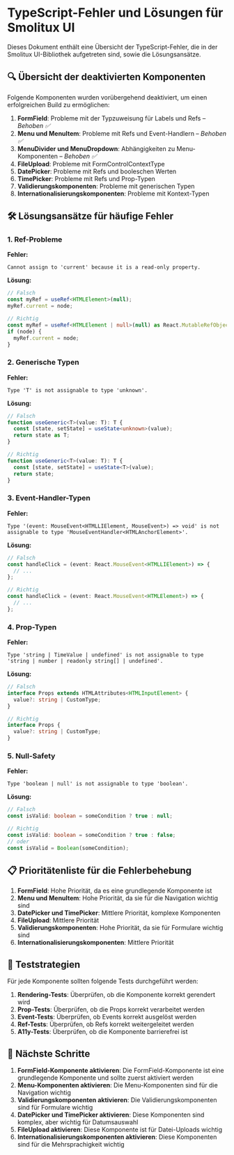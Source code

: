 # TypeScript-Fehler und Lösungen für Smolitux UI

Dieses Dokument enthält eine Übersicht der TypeScript-Fehler, die in der Smolitux UI-Bibliothek aufgetreten sind, sowie die Lösungsansätze.

## 🔍 Übersicht der deaktivierten Komponenten

Folgende Komponenten wurden vorübergehend deaktiviert, um einen erfolgreichen Build zu ermöglichen:

1. **FormField**: Probleme mit der Typzuweisung für Labels und Refs – *Behoben ✅*
2. **Menu und MenuItem**: Probleme mit Refs und Event-Handlern – *Behoben ✅*
3. **MenuDivider und MenuDropdown**: Abhängigkeiten zu Menu-Komponenten – *Behoben ✅*
4. **FileUpload**: Probleme mit FormControlContextType
5. **DatePicker**: Probleme mit Refs und booleschen Werten
6. **TimePicker**: Probleme mit Refs und Prop-Typen
7. **Validierungskomponenten**: Probleme mit generischen Typen
8. **Internationalisierungskomponenten**: Probleme mit Kontext-Typen

## 🛠️ Lösungsansätze für häufige Fehler

### 1. Ref-Probleme

**Fehler:**
```
Cannot assign to 'current' because it is a read-only property.
```

**Lösung:**
```typescript
// Falsch
const myRef = useRef<HTMLElement>(null);
myRef.current = node;

// Richtig
const myRef = useRef<HTMLElement | null>(null) as React.MutableRefObject<HTMLElement | null>;
if (node) {
  myRef.current = node;
}
```

### 2. Generische Typen

**Fehler:**
```
Type 'T' is not assignable to type 'unknown'.
```

**Lösung:**
```typescript
// Falsch
function useGeneric<T>(value: T): T {
  const [state, setState] = useState<unknown>(value);
  return state as T;
}

// Richtig
function useGeneric<T>(value: T): T {
  const [state, setState] = useState<T>(value);
  return state;
}
```

### 3. Event-Handler-Typen

**Fehler:**
```
Type '(event: MouseEvent<HTMLLIElement, MouseEvent>) => void' is not assignable to type 'MouseEventHandler<HTMLAnchorElement>'.
```

**Lösung:**
```typescript
// Falsch
const handleClick = (event: React.MouseEvent<HTMLLIElement>) => {
  // ...
};

// Richtig
const handleClick = (event: React.MouseEvent<HTMLElement>) => {
  // ...
};
```

### 4. Prop-Typen

**Fehler:**
```
Type 'string | TimeValue | undefined' is not assignable to type 'string | number | readonly string[] | undefined'.
```

**Lösung:**
```typescript
// Falsch
interface Props extends HTMLAttributes<HTMLInputElement> {
  value?: string | CustomType;
}

// Richtig
interface Props {
  value?: string | CustomType;
}
```

### 5. Null-Safety

**Fehler:**
```
Type 'boolean | null' is not assignable to type 'boolean'.
```

**Lösung:**
```typescript
// Falsch
const isValid: boolean = someCondition ? true : null;

// Richtig
const isValid: boolean = someCondition ? true : false;
// oder
const isValid = Boolean(someCondition);
```

## 📋 Prioritätenliste für die Fehlerbehebung

1. **FormField**: Hohe Priorität, da es eine grundlegende Komponente ist
2. **Menu und MenuItem**: Hohe Priorität, da sie für die Navigation wichtig sind
3. **DatePicker und TimePicker**: Mittlere Priorität, komplexe Komponenten
4. **FileUpload**: Mittlere Priorität
5. **Validierungskomponenten**: Hohe Priorität, da sie für Formulare wichtig sind
6. **Internationalisierungskomponenten**: Mittlere Priorität

## 🧪 Teststrategien

Für jede Komponente sollten folgende Tests durchgeführt werden:

1. **Rendering-Tests**: Überprüfen, ob die Komponente korrekt gerendert wird
2. **Prop-Tests**: Überprüfen, ob die Props korrekt verarbeitet werden
3. **Event-Tests**: Überprüfen, ob Events korrekt ausgelöst werden
4. **Ref-Tests**: Überprüfen, ob Refs korrekt weitergeleitet werden
5. **A11y-Tests**: Überprüfen, ob die Komponente barrierefrei ist

## 🚀 Nächste Schritte

1. **FormField-Komponente aktivieren**: Die FormField-Komponente ist eine grundlegende Komponente und sollte zuerst aktiviert werden
2. **Menu-Komponenten aktivieren**: Die Menu-Komponenten sind für die Navigation wichtig
3. **Validierungskomponenten aktivieren**: Die Validierungskomponenten sind für Formulare wichtig
4. **DatePicker und TimePicker aktivieren**: Diese Komponenten sind komplex, aber wichtig für Datumsauswahl
5. **FileUpload aktivieren**: Diese Komponente ist für Datei-Uploads wichtig
6. **Internationalisierungskomponenten aktivieren**: Diese Komponenten sind für die Mehrsprachigkeit wichtig
